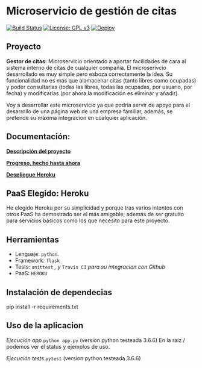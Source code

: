 # Microservicio de gestión de citas

[![Build Status](https://travis-ci.org/widowert/ProyectoIV.svg?branch=master)](https://travis-ci.org/widowert/ProyectoIV)
[![License: GPL v3](https://img.shields.io/badge/License-GPL%20v3-blue.svg)](https://www.gnu.org/licenses/gpl-3.0)
[![Deploy](https://www.herokucdn.com/deploy/button.svg)](https://proyectoiv.herokuapp.com)

## Proyecto

__Gestor de citas:__
Microservicio orientado a aportar facilidades de cara al sistema interno de citas de cualquier compañia. El microserivcio desarrollado es muy simple pero esboza correctamente la idea. Su funcionalidad no es más que alamacenar citas (tanto libres como ocupadas) y poder consultarlas (todas las libres, todas las ocupadas, por usuario, por fecha) y modificarlas (por ahora la modificación es eliminar y añadir).

Voy a desarrollar este microservicio ya que podría servir de apoyo para el desarrollo de una página web de una empresa familiar, además, se pretende su máxima integracion en cualquier aplicación.

## Documentación:

[__Descripción del proyecto__](https://widowert.github.io/ProyectoIV/doc/description)

[__Progreso, hecho hasta ahora__](https://widowert.github.io/ProyectoIV/doc/bynow)

[__Despliegue Heroku__](https://widowert.github.io/ProyectoIV/doc/heroku)

## PaaS Elegido: Heroku

He elegido Heroku por su simplicidad y porque tras varios intentos con otros PaaS ha demostrado ser el más amigable; además de ser gratuito para servicios básicos como los que necesito para este proyecto. 

## Herramientas
+ Lenguaje: `python`.
+ Framework: `flask`
+ Tests: `unittest` _, y_ `Travis CI` _para su integracion con Github_
+ PaaS: `HEROKU`

## Instalación de dependecias
pip install -r requirements.txt

## Uso de la aplicacion
_Ejecución app_ `python app.py` (version python testeada 3.6.6)
En la raíz / podemos ver el status y ejemplos de uso.

_Ejecución tests_ `pytest` (version python testeada 3.6.6)
